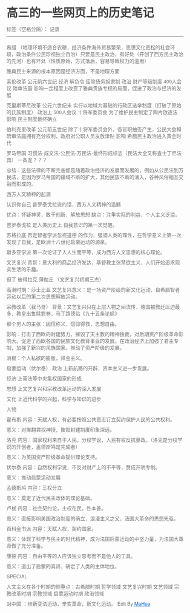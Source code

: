 <html lang="en"><head>
    <meta charset="UTF-8">
    <title></title>
<style id="system" type="text/css">h1,h2,h3,h4,h5,h6,p,blockquote {    margin: 0;    padding: 0;}body {    font-family: "Helvetica Neue", Helvetica, "Hiragino Sans GB", Arial, sans-serif;    font-size: 13px;    line-height: 18px;    color: #737373;    margin: 10px 13px 10px 13px;}a {    color: #0069d6;}a:hover {    color: #0050a3;    text-decoration: none;}a img {    border: none;}p {    margin-bottom: 9px;}h1,h2,h3,h4,h5,h6 {    color: #404040;    line-height: 36px;}h1 {    margin-bottom: 18px;    font-size: 30px;}h2 {    font-size: 24px;}h3 {    font-size: 18px;}h4 {    font-size: 16px;}h5 {    font-size: 14px;}h6 {    font-size: 13px;}hr {    margin: 0 0 19px;    border: 0;    border-bottom: 1px solid #ccc;}blockquote {    padding: 13px 13px 21px 15px;    margin-bottom: 18px;    font-family:georgia,serif;    font-style: italic;}blockquote:before {    content:"C";    font-size:40px;    margin-left:-10px;    font-family:georgia,serif;    color:#eee;}blockquote p {    font-size: 14px;    font-weight: 300;    line-height: 18px;    margin-bottom: 0;    font-style: italic;}code, pre {    font-family: Monaco, Andale Mono, Courier New, monospace;}code {    background-color: #fee9cc;    color: rgba(0, 0, 0, 0.75);    padding: 1px 3px;    font-size: 12px;    -webkit-border-radius: 3px;    -moz-border-radius: 3px;    border-radius: 3px;}pre {    display: block;    padding: 14px;    margin: 0 0 18px;    line-height: 16px;    font-size: 11px;    border: 1px solid #d9d9d9;    white-space: pre-wrap;    word-wrap: break-word;}pre code {    background-color: #fff;    color:#737373;    font-size: 11px;    padding: 0;}@media screen and (min-width: 768px) {    body {        width: 748px;        margin:10px auto;    }}</style><style id="custom" type="text/css"></style></head>
<body marginheight="0"><h1>高三的一些网页上的历史笔记</h1>
<p>标签（空格分隔）： 记录

</p>
<hr>
<p>希腊
（地理环境不适合农耕，经济条件海外贸易繁荣，思想文化宽松的社会环境，政治条件公民珍视独立自治）只要是民主政治，有好处（开创了西方民主政治的先河）也有坏处（性质原始，方式落后，容易导致权力的滥用）

</p>
<p>雅典民主来源的根本原因是经济方面，不是地理方面

</p>
<p>索伦改革        公元前六世纪      经济 解负令 废除债务奴隶制   政治  财产等级制度 400人会议 陪审法庭    影响一定程度上改变了雅典贵族专权的局面，促进了政治与经济的发展

</p>
<p>克里斯蒂尼改革  公元六世纪末   实行以地域为基础的行政区选举制度（打破了原始的氏族制度） 政治上 500人会议 十将军委员会  为了维护民主制定了陶片放逐法        影响 民主制度最终确立

</p>
<p>伯利克里改革    公元前五世纪   除了十将军委员会外，各官职抽签产生，公民大会和陪审法庭拥有充分权利，政府对公职人员发放津贴   影响 希腊民主政治进入黄金时代




</p>
<p>罗马帝国
习惯法-成文法-公民法-万民法-最终形成标志（民法大全又称查士丁尼法典）    一条龙？？？

</p>
<p>总结：这些法律的不断完善都是随着政治经济的发展而发展的，例如从公民法到万民法，是因为罗马帝国的疆域不断的扩大，其他民族不断的涌入，各种风俗相互交融而形成的。

</p>
<p>西方人文精神的起源

</p>
<p> 认识你自己
普罗泰戈拉说的话，西方人文精神的滥觞

</p>
<p>优点：怀疑神灵，敢于创新，解放思想       缺点：注重实际的利益，个人主义泛滥。




</p>
<p>普罗泰戈拉
是人类历史上 自我意识的第一次觉醒。




</p>
<p>苏格拉底
否定智者学派忽视道德 的作为，强调人类的理性，在哲学意义上第一次发现了自我，是欧洲十八世纪启蒙运动的源泉。




</p>
<p>斯多亚学派
第一次论证了人人生而平等，成为西方人文思想的核心理论。




</p>
<p>文艺复兴
背景：意大利的商品经济发达，基督教主张禁欲主义，人们开始追求现实生活的乐趣。




</p>
<p>但丁 彼得拉克 薄伽丘 （文艺复兴初期三杰）



</p>
<p>高潮时期：莎士比亚
文艺复兴意义：是一场资产阶级的新文化运动，自希腊智者运动以后的第二次思想解放运动。




</p>
<p>宗教改革（我马哥）
背景：文艺复兴只在上层人物之间流传，德国被教廷压迫最多，教皇出售赎罪卷，马丁路德贴《九十五条论纲》

</p>
<p>那个男人的主张：因信称义，信仰得救，思想自由。

</p>
<p>影响：打击了西欧的封建势力，摧毁了天主教的精神独裁，对后期资产阶级革命影响大。促进了西欧各国的民族文化教育事业的发展。在政治经济上加强了君主专制，加强了新兴的民族国家。推动了资产阶级的发展。

</p>
<p>消极：个人私欲的膨胀，拜金主义。






</p>
<p>启蒙运动（伏尔泰）
政治 上新航路的开辟，资本主义进一步发展。

</p>
<p>经济 上英法等中央集权国家的形成

</p>
<p>思想 上文艺复兴和宗教改革运动的深入发展

</p>
<p>文化 上近代科学的兴起，科学与知识的进步

</p>
<p>人物




</p>
<p>霍布斯
内容：天赋人权，有必要按照公共意志订立契约保护人民的公共权利。

</p>
<p>意义：对推翻君权神授，摧毁封建制度印象深远。




</p>
<p>洛克
内容：国家权利来自于人民，分权学说，人民有权反抗暴政。（洛克是分权学说的开创者，孟德斯鸠是完成者）

</p>
<p>意义：为英国资产阶级革命提供理论支持。




</p>
<p>伏尔泰
内容：自然权利学说，不反对财产上的不平等，赞成开明专制。

</p>
<p>意义：推动启蒙运动发展




</p>
<p>孟德斯鸠
内容：三权分立

</p>
<p>意义：奠定了近代民主政体的理论基础。




</p>
<p>卢梭
内容：社会契约论，主权在民，性本善。

</p>
<p>意义：直接影响美国政治制度的确立，浪漫主义之父，法国大革命的思想先驱。




</p>
<p>百科全书派
内容：天赋人权，契约国家。

</p>
<p>意义：体现了科学与民主的时代精神，成为法国启蒙运动的中坚力量，为法国大革命做了充分准备。




</p>
<p>康德
内容：自由平等的人应该独立思考而不是他人的工具。

</p>
<p>意义：道出了启蒙的真谛，确定了人类的主体地位。

</p>
<p>SPECIAL

</p>
<p>人文主义在各个时期的侧重点：古希腊时期 哲学领域        文艺复兴时期 文艺领域       宗教改革时期  宗教领域      启蒙运动时期  政治领域  

</p>
<p>对中国 ：维新变法运动，辛亥革命，新文化运动。
Edit By <a href="http://mahua.jser.me">MaHua</a></p>
</body></html>